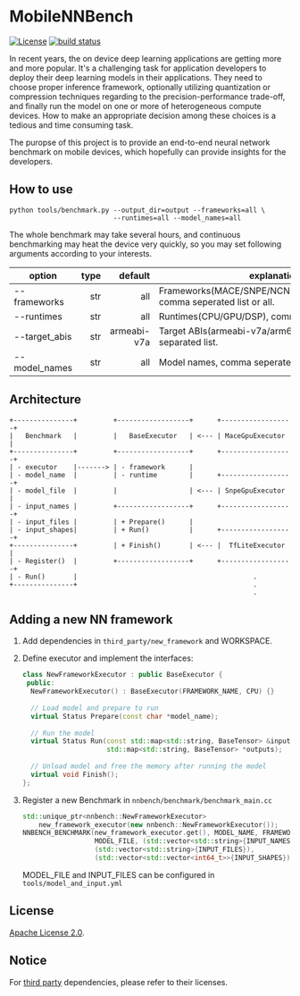 MobileNNBench
=============
[![License](https://img.shields.io/badge/License-Apache%202.0-blue.svg)](LICENSE)
[![build status](http://v9.git.n.xiaomi.com/deep-computing/mobile-nn-bench/badges/master/build.svg)](http://v9.git.n.xiaomi.com/deep-computing/mobile-nn-bench/commits/master)

In recent years, the on device deep learning applications are getting more and
more popular. It's a challenging task for application developers to deploy their
deep learning models in their applications. They need to choose proper
inference framework, optionally utilizing quantization or compression
techniques regarding to the precision-performance trade-off, and finally
run the model on one or more of heterogeneous compute devices. How to make an
appropriate decision among these choices is a tedious and time consuming task.

The puropse of this project is to provide an end-to-end neural network benchmark
on mobile devices, which hopefully can provide insights for the developers.

## How to use
```
python tools/benchmark.py --output_dir=output --frameworks=all \
                          --runtimes=all --model_names=all
```
The whole benchmark may take several hours, and continuous benchmarking may heat
the device very quickly, so you may set following arguments according to your
interests. 

| option        | type | default     | explanation |
| ------------- | ---: | -----------:| ------------|
| --frameworks  | str  | all         | Frameworks(MACE/SNPE/NCNN/TENSORFLOW_LITE), comma seperated list or all. |
| --runtimes    | str  | all         | Runtimes(CPU/GPU/DSP), comma seperated list or all. |
| --target_abis | str  | armeabi-v7a | Target ABIs(armeabi-v7a/arm64-v8a), comma separated list. |
| --model_names | str  | all         | Model names, comma seperated list or all. |

## Architecture
```
+---------------+         +------------------+      +------------------+
|   Benchmark   |         |   BaseExecutor   | <--- | MaceGpuExecutor  |
+---------------+         +------------------+      +------------------+
| - executor    |-------> | - framework      |
| - model_name  |         | - runtime        |      +------------------+
| - model_file  |         |                  | <--- | SnpeGpuExecutor  |
| - input_names |         +------------------+      +------------------+
| - input_files |         | + Prepare()      |
| - input_shapes|         | + Run()          |      +------------------+
+---------------+         | + Finish()       | <--- |  TfLiteExecutor  |
| - Register()  |         +------------------+      +------------------+
| - Run()       |                                            .
+---------------+                                            .
                                                             .
```
## Adding a new NN framework

1. Add dependencies in `third_party/new_framework` and WORKSPACE.

2. Define executor and implement the interfaces:

    ```c++
    class NewFrameworkExecutor : public BaseExecutor {
     public:
      NewFrameworkExecutor() : BaseExecutor(FRAMEWORK_NAME, CPU) {}
      
      // Load model and prepare to run
      virtual Status Prepare(const char *model_name);
      
      // Run the model
      virtual Status Run(const std::map<std::string, BaseTensor> &inputs,
                         std::map<std::string, BaseTensor> *outputs);
      
      // Unload model and free the memory after running the model
      virtual void Finish();
    };
    ```

3. Register a new Benchmark in `nnbench/benchmark/benchmark_main.cc`

    ```c++
    std::unique_ptr<nnbench::NewFrameworkExecutor>
        new_framework_executor(new nnbench::NewFrameworkExecutor());
    NNBENCH_BENCHMARK(new_framework_executor.get(), MODEL_NAME, FRAMEWORK_NAME, CPU,
                      MODEL_FILE, (std::vector<std::string>{INPUT_NAMES}),
                      (std::vector<std::string>{INPUT_FILES}),
                      (std::vector<std::vector<int64_t>>{INPUT_SHAPES}));
    ```
   MODEL_FILE and INPUT_FILES can be configured in `tools/model_and_input.yml`


## License
[Apache License 2.0](LICENSE).

## Notice
For [third party](third_party) dependencies, please refer to their licenses.